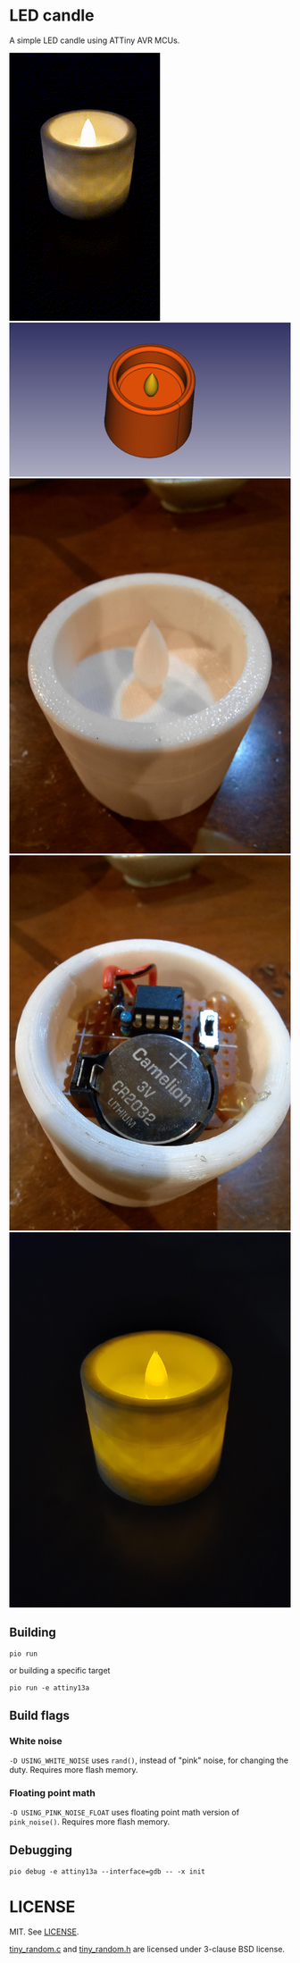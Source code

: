 # LED candle

A simple LED candle using ATTiny AVR MCUs.

![LED candle in motion](assets/led-candle-in-motion.gif)
![3D model of LED candle](assets/screenshot.png)
![LED candle](assets/led-candle.jpg)
![bottom view of LED candle](assets/led-candle-bottom.jpg)
![LED candle in the dark](assets/led-candle-in-dark.jpg)

## Building

```console
pio run
```

or building a specific target

```console
pio run -e attiny13a
```

## Build flags

### White noise

`-D USING_WHITE_NOISE` uses `rand()`, instead of "pink" noise, for changing
the duty. Requires more flash memory.

### Floating point math

`-D USING_PINK_NOISE_FLOAT` uses floating point math version of `pink_noise()`.
Requires more flash memory.

## Debugging

```console
pio debug -e attiny13a --interface=gdb -- -x init
```

# LICENSE

MIT. See [LICENSE](LICENSE).

[tiny_random.c](src/tiny_random.c) and [tiny_random.h](src/tiny_random.h) are
licensed under 3-clause BSD license.
